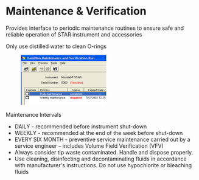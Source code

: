 # Maintenance & Verification

Provides interface to periodic maintenance routines to ensure safe and reliable operation of STAR instrument and accessories

Only use distilled water to clean O-rings

<figure><img src="../../.gitbook/assets/image (149).png" alt=""><figcaption></figcaption></figure>

Maintenance Intervals&#x20;

* DAILY - recommended before instrument shut-down
* WEEKLY - recommended at the end of the week before shut-down
* EVERY SIX MONTH - preventive service maintenance carried out by a service engineer – includes Volume Field Verification (VFV)
* Always consider tip waste contaminated. Handle and dispose properly.
* Use cleaning, disinfecting and decontaminating fluids in accordance with manufacturer's instructions. Do not use hypochlorite or bleaching fluids
